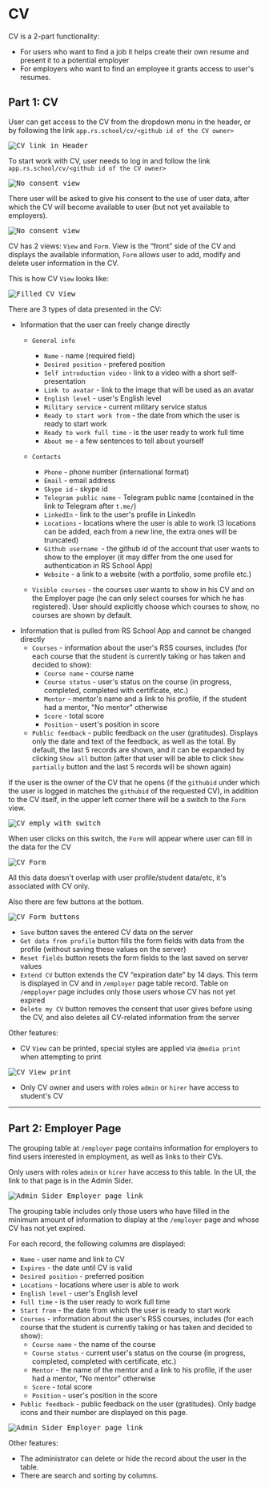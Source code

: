 # CV

CV is a 2-part functionality:

- For users who want to find a job it helps create their own resume and present it to a potential employer
- For employers who want to find an employee it grants access to user's resumes.

## Part 1: CV

User can get access to the CV from the dropdown menu in the header, or by following the link `app.rs.school/cv/<github id of the CV owner>`

<kbd>![CV link in Header](./img/cv/header-dropdown.JPG)</kbd>

To start work with CV, user needs to log in and follow the link `app.rs.school/cv/<github id of the CV owner>`

<kbd>![No consent view](./img/cv/no-consent.JPG)</kbd>

There user will be asked to give his consent to the use of user data, after which the CV will become available to user (but not yet available to employers).

<kbd>![No consent view](./img/cv/no-consent-modal.JPG)</kbd>

CV has 2 views: `View` and `Form`.
View is the “front” side of the CV and displays the available information, `Form` allows user to add, modify and delete user information in the CV.

This is how CV `View` looks like:

<kbd>![Filled CV View](./img/cv/cv-view-filled.JPG)</kbd>

There are 3 types of data presented in the CV:

- Information that the user can freely change directly
  - `General info`
    - `Name` - name (required field)
    - `Desired position` - prefered position
    - `Self introduction video` - link to a video with a short self-presentation
    - `Link to avatar` - link to the image that will be used as an avatar
    - `English level` - user's English level
    - `Military service` - current military service status
    - `Ready to start work from` - the date from which the user is ready to start work
    - `Ready to work full time` - is the user ready to work full time
    - `About me` - a few sentences to tell about yourself

  - `Contacts`
    - `Phone` - phone number (international format)
    - `Email` - email address
    - `Skype id` - skype id
    - `Telegram public name` - Telegram public name (contained in the link to Telegram after `t.me/`)
    - `LinkedIn` - link to the user's profile in LinkedIn
    - `Locations` - locations where the user is able to work (3 locations can be added, each from a new line, the extra ones will be truncated)
    - `Github username `- the github id of the account that user wants to show to the employer (it may differ from the one used for authentication in RS School App)
    - `Website` - a link to a website (with a portfolio, some profile etc.)
  - `Visible courses` - the courses user wants to show in his CV and on the Employer page (he can only select courses for which he has registered). User should explicitly choose which courses to show, no courses are shown by default. 
- Information that is pulled from RS School App and cannot be changed directly
  - `Courses` - information about the user's RSS courses, includes (for each course that the student is currently taking or has taken and decided to show):
    - `Course name` - course name
    - `Course status` - user's status on the course (in progress, completed, completed with certificate, etc.)
    - `Mentor` - mentor's name and a link to his profile, if the student had a mentor, "No mentor" otherwise
    - `Score` - total score
    - `Position` - usert's position in score
  - `Public feedback` - public feedback on the user (gratitudes). Displays only the date and text of the feedback, as well as the total. By default, the last 5 records are shown, and it can be expanded by clicking `Show all` button (after that user will be able to click `Show partially` button and the last 5 records will be shown again)

If the user is the owner of the CV that he opens (if the `githubid` under which the user is logged in matches the `githubid` of the requested CV), in addition to the CV itself, in the upper left corner there will be a switch to the `Form` view.

<kbd>![CV emply with switch](./img/cv/cv-empty.JPG)</kbd>

When user clicks on this switch, the `Form` will appear where user can fill in the data for the CV

<kbd>![CV Form](./img/cv/cv-form-filled.JPG)</kbd>

All this data doesn't overlap with user profile/student data/etc, it's associated with CV only.

Also there are few buttons at the bottom.

<kbd>![CV Form buttons](./img/cv/cv-form-buttons.JPG)</kbd>

- `Save` button saves the entered CV data on the server
- `Get data from profile` button fills the form fields with data from the profile (without saving these values ​​on the server)
- `Reset fields` button resets the form fields to the last saved on server values
- `Extend CV` button extends the CV “expiration date” by 14 days. This term is displayed in CV and in `/employer` page table record. Table on `/empployer` page includes only those users whose CV has not yet expired
- `Delete my CV` button removes the consent that user gives before using the CV, and also deletes all CV-related information from the server

Other features:

- CV `View` can be printed, special styles are applied via `@media print` when attempting to print

<kbd>![CV View print](./img/cv/cv-view-print.JPG)</kbd>

- Only CV owner and users with roles `admin` or `hirer` have access to student's CV

---

## Part 2: Employer Page

The grouping table at `/employer` page contains information for employers to find users interested in employment, as well as links to their CVs.

Only users with roles `admin` or `hirer` have access to this table. In the UI, the link to that page is in the Admin Sider.

<kbd>![Admin Sider Employer page link](./img/cv/employer-page-link.JPG)</kbd>

The grouping table includes only those users who have filled in the minimum amount of information to display at the `/employer` page and whose CV has not yet expired.

For each record, the following columns are displayed:

- `Name` - user name and link to CV
- `Expires` - the date until CV is valid
- `Desired position` - preferred position
- `Locations` - locations where user is able to work
- `English level` - user's English level
- `Full time` - is the user ready to work full time
- `Start from` - the date from which the user is ready to start work
- `Courses` - information about the user's RSS courses, includes (for each course that the student is currently taking or has taken and decided to show):
  - `Course name` - the name of the course
  - `Course status` - current user's status on the course (in progress, completed, completed with certificate, etc.)
  - `Mentor` - the name of the mentor and a link to his profile, if the user had a mentor, "No mentor" otherwise
  - `Score` - total score
  - `Position` - user's position in the score
- `Public feedback` - public feedback on the user (gratitudes). Only badge icons and their number are displayed on this page.

<kbd>![Admin Sider Employer page link](./img/cv/employer-page.JPG)</kbd>

Other features:

- The administrator can delete or hide the record about the user in the table.
- There are search and sorting by columns.
